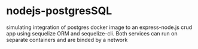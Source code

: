 # nodejs-postgresSQL
simulating integration of postgres docker image to an express-node.js crud app using sequelize ORM and sequelize-cli. Both services can run on separate containers and are binded by a network
